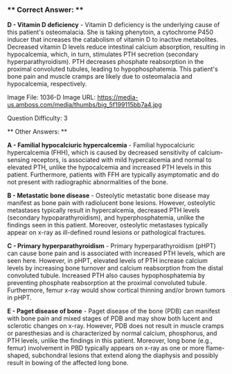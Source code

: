### ** Correct Answer: **

**D - Vitamin D deficiency** - Vitamin D deficiency is the underlying cause of this patient's osteomalacia. She is taking phenytoin, a cytochrome P450 inducer that increases the catabolism of vitamin D to inactive metabolites. Decreased vitamin D levels reduce intestinal calcium absorption, resulting in hypocalcemia, which, in turn, stimulates PTH secretion (secondary hyperparathyroidism). PTH decreases phosphate reabsorption in the proximal convoluted tubules, leading to hypophosphatemia. This patient's bone pain and muscle cramps are likely due to osteomalacia and hypocalcemia, respectively.

Image File: 1036-D
Image URL: https://media-us.amboss.com/media/thumbs/big_5f199115bb7a4.jpg

Question Difficulty: 3

** Other Answers: **

**A - Familial hypocalciuric hypercalcemia** - Familial hypocalciuric hypercalcemia (FHH), which is caused by decreased sensitivity of calcium-sensing receptors, is associated with mild hypercalcemia and normal to elevated PTH, unlike the hypocalcemia and increased PTH levels in this patient. Furthermore, patients with FFH are typically asymptomatic and do not present with radiographic abnormalities of the bone.

**B - Metastatic bone disease** - Osteolytic metastatic bone disease may manifest as bone pain with radiolucent bone lesions. However, osteolytic metastases typically result in hypercalcemia, decreased PTH levels (secondary hypoparathyroidism), and hyperphosphatemia, unlike the findings seen in this patient. Moreover, osteolytic metastases typically appear on x-ray as ill-defined round lesions or pathological fractures.

**C - Primary hyperparathyroidism** - Primary hyperparathyroidism (pHPT) can cause bone pain and is associated with increased PTH levels, which are seen here. However, in pHPT, elevated levels of PTH increase calcium levels by increasing bone turnover and calcium reabsorption from the distal convoluted tubule. Increased PTH also causes hypophosphatemia by preventing phosphate reabsorption at the proximal convoluted tubule. Furthermore, femur x-ray would show cortical thinning and/or brown tumors in pHPT.

**E - Paget disease of bone** - Paget disease of the bone (PDB) can manifest with bone pain and mixed stages of PDB and may show both lucent and sclerotic changes on x-ray. However, PDB does not result in muscle cramps or paresthesias and is characterized by normal calcium, phosphorus, and PTH levels, unlike the findings in this patient. Moreover, long bone (e.g., femur) involvement in PBD typically appears on x-ray as one or more flame-shaped, subchondral lesions that extend along the diaphysis and possibly result in bowing of the affected long bone.


